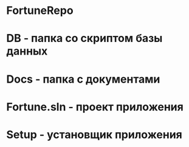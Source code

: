 # FortuneRepo
# DB - папка со скриптом базы данных
# Docs - папка с документами
# Fortune.sln - проект приложения
# Setup - установщик приложения
